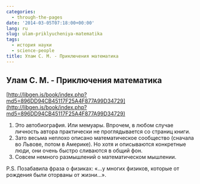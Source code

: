 ```yaml
---
categories:
  - through-the-pages
date: '2014-03-05T07:18:00+00:00'
lang: ru
slug: ulam-priklyucheniya-matematika
tags:
  - история науки
  - science-people
title: Улам С. М. - Приключения математика
---
```





## Улам С. М. - Приключения математика

[http://libgen.is/book/index.php?md5=896DD94CB45117F25A4F877A99D34729](http://libgen.is/book/index.php?md5=896DD94CB45117F25A4F877A99D34729)  

1.  Это автобиография. Или мемуары. Впрочем, в любом случае личность автора практически не проглядывается со страниц книги.
2.  Зато весьма неплохо описано математическое сообщество (сначала во Львове, потом в Америке). Но хотя и описываются конкретные люди, они очень быстро сливаются в общий фон.
3.  Совсем немного размышлений о математическом мышлении.

P.S. Позабавила фраза о физиках: «…у многих физиков, которые от рождения были оторваны от жизни…».
